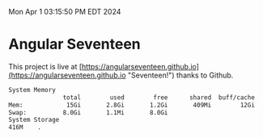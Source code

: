 Mon Apr  1 03:15:50 PM EDT 2024

# Angular Seventeen


This project is live at [https://angularseventeen.github.io](https://angularseventeen.github.io "Seventeen!") thanks to Github.

```bash
System Memory
               total        used        free      shared  buff/cache   available
Mem:            15Gi       2.8Gi       1.2Gi       409Mi        12Gi        12Gi
Swap:          8.0Gi       1.1Mi       8.0Gi
System Storage
416M	.
```
```bash
